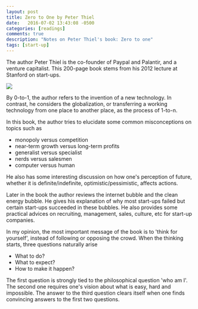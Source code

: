 ```yaml
---
layout: post
title: Zero to One by Peter Thiel
date:   2016-07-02 13:43:08 -0500
categories: [readings]
comments: true
description: "Notes on Peter Thiel's book: Zero to one"
tags: [start-up]
---
```

The author Peter Thiel is the co-founder of Paypal and Palantir, 
and a venture capitalist. This 200-page book stems from his 2012 
lecture at Stanford on start-ups. 

<a href="https://www.amazon.com/gp/product/0804139296/ref=as_li_tl?ie=UTF8&camp=1789&creative=9325&creativeASIN=0804139296&linkCode=as2&tag=nosarthur2016-20&linkId=e01cb7f8d70b19116a9852f002134fc1" target="_blank"><img border="0" src="//ws-na.amazon-adsystem.com/widgets/q?_encoding=UTF8&MarketPlace=US&ASIN=0804139296&ServiceVersion=20070822&ID=AsinImage&WS=1&Format=_SL250_&tag=nosarthur2016-20" ></a><img src="//ir-na.amazon-adsystem.com/e/ir?t=nosarthur2016-20&l=am2&o=1&a=0804139296" width="1" height="1" border="0" alt="" style="border:none !important; margin:0px !important;" />

By 0-to-1, the author refers to the invention of a new technology. 
In contrast, he considers the globalization, or transferring a working
technology from one place to another place, as the process of 1-to-n.

In this book, the author tries to elucidate some common 
misconceptions on 
topics such as 

* monopoly versus competition
* near-term growth versus long-term profits
* generalist versus specialist
* nerds versus salesmen
* computer versus human

He also has some interesting discussion on how one's perception of 
future, whether it is definite/indefinite, optimistic/pessimistic, 
affects actions. 

Later in the book the author reviews the internet bubble and 
the clean energy bubble.
He gives his explanation of why most start-ups failed 
but certain start-ups succeeded in these bubbles.
He also provides some practical advices on recruiting, management, 
sales, culture, etc for start-up companies.

In my opinion, 
the most important message of the book is to 'think for yourself', 
instead of following or opposing the crowd.
When the thinking starts, three questions naturally arise

* What to do?
* What to expect?
* How to make it happen?

The first question is strongly tied to the philosophical question 
'who am I'.
The second one requires one's vision about what is easy, hard and
impossible. 
The answer to the third question clears itself when one finds 
convincing answers to the first two questions. 



